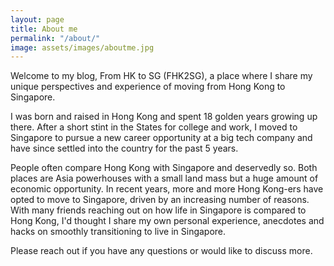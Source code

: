 ```yaml
---
layout: page
title: About me
permalink: "/about/"
image: assets/images/aboutme.jpg
---
```


Welcome to my blog, From HK to SG (FHK2SG), a place where I share my unique perspectives and experience of moving from Hong Kong to Singapore.

I was born and raised in Hong Kong and spent 18 golden years growing up there. After a short stint in the States for college and work, I moved to Singapore to pursue a new career opportunity at a big tech company and have since settled into the country for the past 5 years. 

People often compare Hong Kong with Singapore and deservedly so. Both places are Asia powerhouses with a small land mass but a huge amount of economic opportunity. In recent years, more and more Hong Kong-ers have opted to move to Singapore, driven by an increasing number of reasons. With many friends reaching out on how life in Singapore is compared to Hong Kong, I'd thought I share my own personal experience, anecdotes and hacks on smoothly transitioning to live in Singapore.

Please reach out if you have any questions or would like to discuss more.
